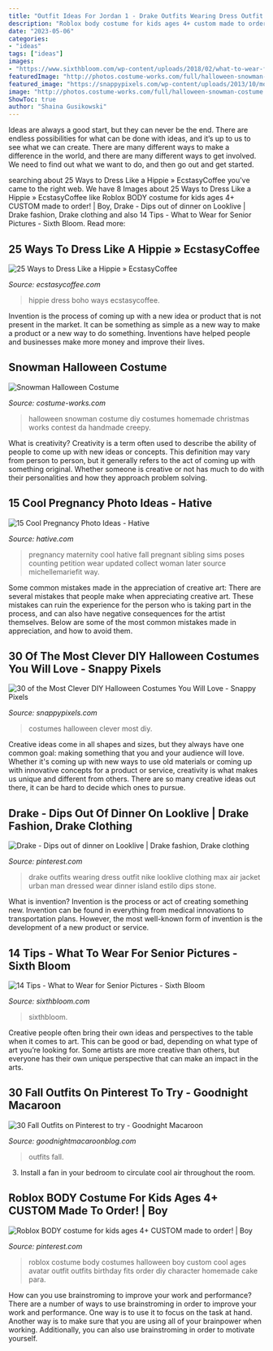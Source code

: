 ```yaml
---
title: "Outfit Ideas For Jordan 1 - Drake Outfits Wearing Dress Outfit Nike Looklive Clothing Max Air Jacket Urban Man Dressed Wear Dinner Island Estilo Dips Stone"
description: "Roblox body costume for kids ages 4+ custom made to order!"
date: "2023-05-06"
categories:
- "ideas"
tags: ["ideas"]
images:
- "https://www.sixthbloom.com/wp-content/uploads/2018/02/what-to-wear-for-senior-pictures_6318-600x897.jpg"
featuredImage: "http://photos.costume-works.com/full/halloween-snowman-costume.jpg"
featured_image: "https://snappypixels.com/wp-content/uploads/2013/10/most-clever-halloween-costumes-ever-27.jpg"
image: "http://photos.costume-works.com/full/halloween-snowman-costume.jpg"
ShowToc: true
author: "Shaina Gusikowski"
---
```



Ideas are always a good start, but they can never be the end. There are endless possibilities for what can be done with ideas, and it’s up to us to see what we can create. There are many different ways to make a difference in the world, and there are many different ways to get involved. We need to find out what we want to do, and then go out and get started.

	

		
searching about 25 Ways to Dress Like a Hippie » EcstasyCoffee you've came to the right web. We have 8 Images about 25 Ways to Dress Like a Hippie » EcstasyCoffee like Roblox BODY costume for kids ages 4+ CUSTOM made to order! | Boy, Drake - Dips out of dinner on Looklive | Drake fashion, Drake clothing and also 14 Tips - What to Wear for Senior Pictures - Sixth Bloom. Read more:
		
    
## 25 Ways To Dress Like A Hippie » EcstasyCoffee

<img loading=lazy src="https://i0.wp.com/www.ecstasycoffee.com/wp-content/uploads/2016/10/Womens-Boho-Fashion-Boutique.jpg?resize=474%2C711" onerror="this.onerror=null;this.src='https://tse1.mm.bing.net/th?id=OIP._SSx-NCM_gujnQsZlfukOwAAAA&amp;pid=15.1';" alt="25 Ways to Dress Like a Hippie » EcstasyCoffee">

_Source: ecstasycoffee.com_

>hippie dress boho ways ecstasycoffee. 

	

Invention is the process of coming up with a new idea or product that is not present in the market. It can be something as simple as a new way to make a product or a new way to do something. Inventions have helped people and businesses make more money and improve their lives.

    
## Snowman Halloween Costume

<img loading=lazy src="http://photos.costume-works.com/full/halloween-snowman-costume.jpg" onerror="this.onerror=null;this.src='https://tse2.mm.bing.net/th?id=OIP.2j6GSm_CCMzm121mdBpRRAHaLE&amp;pid=15.1';" alt="Snowman Halloween Costume">

_Source: costume-works.com_

>halloween snowman costume diy costumes homemade christmas works contest da handmade creepy. 

	

What is creativity?
Creativity is a term often used to describe the ability of people to come up with new ideas or concepts. This definition may vary from person to person, but it generally refers to the act of coming up with something original. Whether someone is creative or not has much to do with their personalities and how they approach problem solving.

    
## 15 Cool Pregnancy Photo Ideas - Hative

<img loading=lazy src="https://hative.com/wp-content/uploads/2014/11/pregnancy-photo-ideas/7-cool-pregnancy-photo-ideas.jpg" onerror="this.onerror=null;this.src='https://tse3.mm.bing.net/th?id=OIP.4LD72bU6nJ_gEpIry0L_8wHaLH&amp;pid=15.1';" alt="15 Cool Pregnancy Photo Ideas - Hative">

_Source: hative.com_

>pregnancy maternity cool hative fall pregnant sibling sims poses counting petition wear updated collect woman later source michellemariefit way. 

	

Some common mistakes made in the appreciation of creative art:
There are several mistakes that people make when appreciating creative art. These mistakes can ruin the experience for the person who is taking part in the process, and can also have negative consequences for the artist themselves. Below are some of the most common mistakes made in appreciation, and how to avoid them.

    
## 30 Of The Most Clever DIY Halloween Costumes You Will Love - Snappy Pixels

<img loading=lazy src="https://snappypixels.com/wp-content/uploads/2013/10/most-clever-halloween-costumes-ever-27.jpg" onerror="this.onerror=null;this.src='https://tse4.mm.bing.net/th?id=OIP.CvqAwfwmJdFkaXlA03n_bgAAAA&amp;pid=15.1';" alt="30 of the Most Clever DIY Halloween Costumes You Will Love - Snappy Pixels">

_Source: snappypixels.com_

>costumes halloween clever most diy. 

	

Creative ideas come in all shapes and sizes, but they always have one common goal: making something that you and your audience will love. Whether it's coming up with new ways to use old materials or coming up with innovative concepts for a product or service, creativity is what makes us unique and different from others. There are so many creative ideas out there, it can be hard to decide which ones to pursue.

    
## Drake - Dips Out Of Dinner On Looklive | Drake Fashion, Drake Clothing

<img loading=lazy src="https://i.pinimg.com/736x/f7/a7/9a/f7a79a1b421dae156efc0f287fda8f78.jpg" onerror="this.onerror=null;this.src='https://tse3.mm.bing.net/th?id=OIP.sEnH8MrScNhc6rHjWi_l1AHaLH&amp;pid=15.1';" alt="Drake - Dips out of dinner on Looklive | Drake fashion, Drake clothing">

_Source: pinterest.com_

>drake outfits wearing dress outfit nike looklive clothing max air jacket urban man dressed wear dinner island estilo dips stone. 

	

What is invention?
Invention is the process or act of creating something new. Invention can be found in everything from medical innovations to transportation plans. However, the most well-known form of invention is the development of a new product or service.

    
## 14 Tips - What To Wear For Senior Pictures - Sixth Bloom

<img loading=lazy src="https://www.sixthbloom.com/wp-content/uploads/2018/02/what-to-wear-for-senior-pictures_6318-600x897.jpg" onerror="this.onerror=null;this.src='https://tse3.mm.bing.net/th?id=OIP.0cVS9qEdeNufYf1HQLyWLQHaLE&amp;pid=15.1';" alt="14 Tips - What to Wear for Senior Pictures - Sixth Bloom">

_Source: sixthbloom.com_

>sixthbloom. 

	

Creative people often bring their own ideas and perspectives to the table when it comes to art. This can be good or bad, depending on what type of art you’re looking for. Some artists are more creative than others, but everyone has their own unique perspective that can make an impact in the arts.

    
## 30 Fall Outfits On Pinterest To Try - Goodnight Macaroon

<img loading=lazy src="http://www.goodnightmacaroonblog.com/wp-content/uploads/2017/08/7cf8f5a661210853a328ffbd8ed31af2.jpg" onerror="this.onerror=null;this.src='https://tse2.mm.bing.net/th?id=OIP.FCjp_J5v46-0fQtQj5mjsQHaQK&amp;pid=15.1';" alt="30 Fall Outfits on Pinterest to try - Goodnight Macaroon">

_Source: goodnightmacaroonblog.com_

>outfits fall. 

	

3. Install a fan in your bedroom to circulate cool air throughout the room.

    
## Roblox BODY Costume For Kids Ages 4+ CUSTOM Made To Order! | Boy

<img loading=lazy src="https://i.pinimg.com/736x/a0/bc/27/a0bc2737fd4a7d8069e397109dd73886.jpg" onerror="this.onerror=null;this.src='https://tse2.mm.bing.net/th?id=OIP.QMZFsFUtumPrYCERc1PpeAHaL0&amp;pid=15.1';" alt="Roblox BODY costume for kids ages 4+ CUSTOM made to order! | Boy">

_Source: pinterest.com_

>roblox costume body costumes halloween boy custom cool ages avatar outfit outfits birthday fits order diy character homemade cake para. 

	

How can you use brainstroming to improve your work and performance?
There are a number of ways to use brainstroming in order to improve your work and performance. One way is to use it to focus on the task at hand. Another way is to make sure that you are using all of your brainpower when working. Additionally, you can also use brainstroming in order to motivate yourself.

